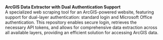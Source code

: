 **ArcGIS Data Extractor with Dual Authentication Support**  
A specialized web scraping tool for an ArcGIS-powered website, featuring support for dual-layer authentication: standard login and Microsoft Office authentication. This repository enables secure login, retrieves the necessary API tokens, and allows for comprehensive data extraction across all available layers, providing an efficient solution for accessing ArcGIS data.
